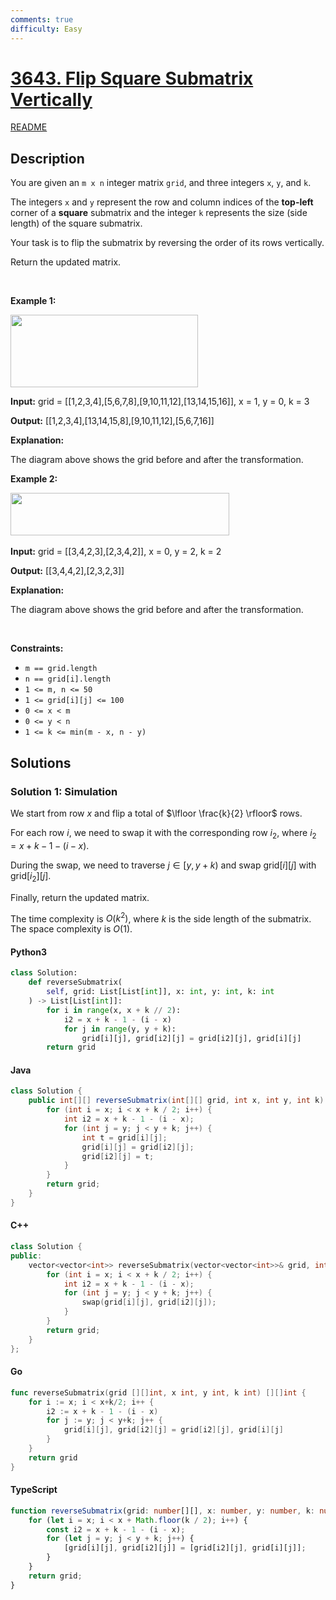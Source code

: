 ```yaml
---
comments: true
difficulty: Easy
---
```


<!-- problem:start -->

# [3643. Flip Square Submatrix Vertically](https://leetcode.com/problems/flip-square-submatrix-vertically)

[README](/solution/3600-3699/3643.Flip%20Square%20Submatrix%20Vertically/README.md)

## Description

<!-- description:start -->

<p>You are given an <code>m x n</code> integer matrix <code>grid</code>, and three integers <code>x</code>, <code>y</code>, and <code>k</code>.</p>

<p>The integers <code>x</code> and <code>y</code> represent the row and column indices of the <strong>top-left</strong> corner of a <strong>square</strong> submatrix and the integer <code>k</code> represents the size (side length) of the square submatrix.</p>

<p>Your task is to flip the submatrix by reversing the order of its rows vertically.</p>

<p>Return the updated matrix.</p>

<p>&nbsp;</p>
<p><strong class="example">Example 1:</strong></p>
<img alt="" src="https://fastly.jsdelivr.net/gh/doocs/leetcode@main/solution/3600-3699/3643.Flip%20Square%20Submatrix%20Vertically/images/gridexmdrawio.png" style="width: 300px; height: 116px;" />
<div class="example-block">
<p><strong>Input:</strong> <span class="example-io">grid = </span>[[1,2,3,4],[5,6,7,8],[9,10,11,12],[13,14,15,16]]<span class="example-io">, x = 1, y = 0, k = 3</span></p>

<p><strong>Output:</strong> <span class="example-io">[[1,2,3,4],[13,14,15,8],[9,10,11,12],[5,6,7,16]]</span></p>

<p><strong>Explanation:</strong></p>

<p>The diagram above shows the grid before and after the transformation.</p>
</div>

<p><strong class="example">Example 2:</strong></p>
<img alt="" src="https://fastly.jsdelivr.net/gh/doocs/leetcode@main/solution/3600-3699/3643.Flip%20Square%20Submatrix%20Vertically/images/gridexm2drawio.png" style="width: 350px; height: 68px;" />​​​​​​​
<div class="example-block">
<p><strong>Input:</strong> <span class="example-io">grid = [[3,4,2,3],[2,3,4,2]], x = 0, y = 2, k = 2</span></p>

<p><strong>Output:</strong> <span class="example-io">[[3,4,4,2],[2,3,2,3]]</span></p>

<p><strong>Explanation:</strong></p>

<p>The diagram above shows the grid before and after the transformation.</p>
</div>

<p>&nbsp;</p>
<p><strong>Constraints:</strong></p>

<ul>
	<li><code>m == grid.length</code></li>
	<li><code>n == grid[i].length</code></li>
	<li><code>1 &lt;= m, n &lt;= 50</code></li>
	<li><code>1 &lt;= grid[i][j] &lt;= 100</code></li>
	<li><code>0 &lt;= x &lt; m</code></li>
	<li><code>0 &lt;= y &lt; n</code></li>
	<li><code>1 &lt;= k &lt;= min(m - x, n - y)</code></li>
</ul>

<!-- description:end -->

## Solutions

<!-- solution:start -->

### Solution 1: Simulation

We start from row $x$ and flip a total of $\lfloor \frac{k}{2} \rfloor$ rows.

For each row $i$, we need to swap it with the corresponding row $i_2$, where $i_2 = x + k - 1 - (i - x)$.

During the swap, we need to traverse $j \in [y, y + k)$ and swap $\text{grid}[i][j]$ with $\text{grid}[i_2][j]$.

Finally, return the updated matrix.

The time complexity is $O(k^2)$, where $k$ is the side length of the submatrix. The space complexity is $O(1)$.

<!-- tabs:start -->

#### Python3

```python
class Solution:
    def reverseSubmatrix(
        self, grid: List[List[int]], x: int, y: int, k: int
    ) -> List[List[int]]:
        for i in range(x, x + k // 2):
            i2 = x + k - 1 - (i - x)
            for j in range(y, y + k):
                grid[i][j], grid[i2][j] = grid[i2][j], grid[i][j]
        return grid
```

#### Java

```java
class Solution {
    public int[][] reverseSubmatrix(int[][] grid, int x, int y, int k) {
        for (int i = x; i < x + k / 2; i++) {
            int i2 = x + k - 1 - (i - x);
            for (int j = y; j < y + k; j++) {
                int t = grid[i][j];
                grid[i][j] = grid[i2][j];
                grid[i2][j] = t;
            }
        }
        return grid;
    }
}
```

#### C++

```cpp
class Solution {
public:
    vector<vector<int>> reverseSubmatrix(vector<vector<int>>& grid, int x, int y, int k) {
        for (int i = x; i < x + k / 2; i++) {
            int i2 = x + k - 1 - (i - x);
            for (int j = y; j < y + k; j++) {
                swap(grid[i][j], grid[i2][j]);
            }
        }
        return grid;
    }
};
```

#### Go

```go
func reverseSubmatrix(grid [][]int, x int, y int, k int) [][]int {
	for i := x; i < x+k/2; i++ {
		i2 := x + k - 1 - (i - x)
		for j := y; j < y+k; j++ {
			grid[i][j], grid[i2][j] = grid[i2][j], grid[i][j]
		}
	}
	return grid
}
```

#### TypeScript

```ts
function reverseSubmatrix(grid: number[][], x: number, y: number, k: number): number[][] {
    for (let i = x; i < x + Math.floor(k / 2); i++) {
        const i2 = x + k - 1 - (i - x);
        for (let j = y; j < y + k; j++) {
            [grid[i][j], grid[i2][j]] = [grid[i2][j], grid[i][j]];
        }
    }
    return grid;
}
```

<!-- tabs:end -->

<!-- solution:end -->

<!-- problem:end -->
